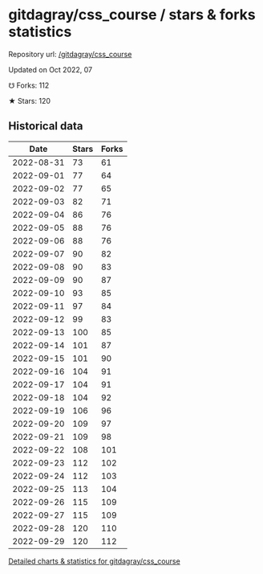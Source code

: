 # gitdagray/css_course / stars & forks statistics

Repository url: [/gitdagray/css_course](https://github.com/gitdagray/css_course)

Updated on Oct 2022, 07

☋ Forks: 112

★ Stars: 120

## Historical data
| Date | Stars | Forks |
|------|-------|-------|
| 2022-08-31 | 73 | 61 | 
| 2022-09-01 | 77 | 64 | 
| 2022-09-02 | 77 | 65 | 
| 2022-09-03 | 82 | 71 | 
| 2022-09-04 | 86 | 76 | 
| 2022-09-05 | 88 | 76 | 
| 2022-09-06 | 88 | 76 | 
| 2022-09-07 | 90 | 82 | 
| 2022-09-08 | 90 | 83 | 
| 2022-09-09 | 90 | 87 | 
| 2022-09-10 | 93 | 85 | 
| 2022-09-11 | 97 | 84 | 
| 2022-09-12 | 99 | 83 | 
| 2022-09-13 | 100 | 85 | 
| 2022-09-14 | 101 | 87 | 
| 2022-09-15 | 101 | 90 | 
| 2022-09-16 | 104 | 91 | 
| 2022-09-17 | 104 | 91 | 
| 2022-09-18 | 104 | 92 | 
| 2022-09-19 | 106 | 96 | 
| 2022-09-20 | 109 | 97 | 
| 2022-09-21 | 109 | 98 | 
| 2022-09-22 | 108 | 101 | 
| 2022-09-23 | 112 | 102 | 
| 2022-09-24 | 112 | 103 | 
| 2022-09-25 | 113 | 104 | 
| 2022-09-26 | 115 | 109 | 
| 2022-09-27 | 115 | 109 | 
| 2022-09-28 | 120 | 110 | 
| 2022-09-29 | 120 | 112 | 


[Detailed charts & statistics for gitdagray/css_course](https://reviewgithub.com/rep/gitdagray/css_course)

